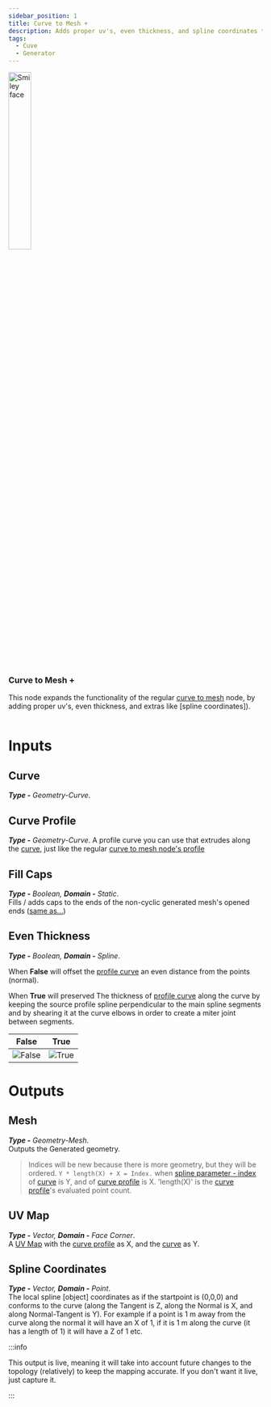 ```yaml
---
sidebar_position: 1
title: Curve to Mesh +
description: Adds proper uv's, even thickness, and spline coordinates to "curve to mesh" node.
tags:
  - Cuve
  - Generator
---
```

<!-- Node Image -->
<div>
<img  width="30%" src="/img/docs/curve_to_mesh_+.png" alt="Smiley face" className="floatme"/>

 ### Curve to Mesh + 
This node expands the functionality of the regular [curve to mesh](https://docs.blender.org/manual/en/latest/modeling/geometry_nodes/curve/curve_to_mesh.html) node, by adding proper uv's, even thickness, and extras like [spline coordinates]).
  
<!-- Blank Space after imge+description -->
<img  width="100%" height="0%" src="/img/blank.png" alt="blank"/>  
</div>

# Inputs
<div class="md-indent">

## Curve
<div class="md-indent">

_**Type -** Geometry-Curve_.
</div>

## Curve Profile
<div class="md-indent">

_**Type -** Geometry-Curve_.
A profile curve you can use that extrudes along the [curve](#curve), just like the regular [curve to mesh node's profile](https://docs.blender.org/manual/en/latest/modeling/geometry_nodes/curve/curve_to_mesh.html#:~:text=components%20are%20ignored.-,Profile%20Curve,Otherwise%20the%20generated%20mesh%20will%20just%20be%20a%20chain%20of%20edges.,-Fill%20Caps)
</div>

## Fill Caps
<div class="md-indent">

 _**Type -** Boolean, **Domain -** Static_.  
Fills / adds caps to the ends of the non-cyclic generated mesh's opened ends ([same as...](https://docs.blender.org/manual/en/latest/modeling/geometry_nodes/curve/curve_to_mesh.html#:~:text=Fill%20Caps,to%20existing%20edges.))
</div>

## Even Thickness
<div class="md-indent">

 _**Type -** Boolean, **Domain -** Spline_. 

 When **False** will offset the [profile curve](#curve-profile) an even distance from the points (normal).  

 When **True** will preserved The thickness of [profile curve](#curve-profile) along the curve by keeping the source profile spline perpendicular to the main spline segments and by shearing it at the curve elbows in order to create a miter joint between segments.  


|False|True|
|:-:|:-:|
|![False](/img/docs/examples-curves/curve_to_mesh_even_thickness_false.png)|![True](/img/docs/examples-curves/curve_to_mesh_even_thickness_true.png)| 

</div>
</div>

# Outputs
<div class="md-indent">

## Mesh
<div class="md-indent">

_**Type -** Geometry-Mesh_.  
Outputs the Generated geometry.
> Indices will be new because there is more geometry, but they will be ordered. `Y * length(X) + X = Index.` when [spline parameter - index](https://docs.blender.org/manual/en/latest/modeling/geometry_nodes/curve/spline_parameter.html#:~:text=of%20the%20spline.-,Index,%2C%20which%20also%20counts%20the%20control%20points%20in%20all%20previous%20splines.,-Examples) of [curve](#curve) is Y, and of [curve profile](#curve-profile) is X. 'length(X)' is the [curve profile](#curve-profile)'s evaluated point count.

</div>

## UV Map
<div class="md-indent">

_**Type -** Vector, **Domain -** Face Corner_.  
A [UV Map](https://en.wikipedia.org/wiki/UV_mapping) with the [curve profile](#curve-profile) as X, and the [curve](#curve) as Y.
</div>

## Spline Coordinates
<div class="md-indent">

_**Type -** Vector, **Domain -** Point_.  
The local spline [object] coordinates as if the startpoint is (0,0,0) and conforms to the curve (along the Tangent is Z, along the Normal is X, and along Normal-Tangent is Y). For example if a point is 1 m away from the curve along the normal it will have an X of 1, if it is 1 m along the curve (it has a length of 1) it will have a Z of 1 etc.

:::info

This output is live, meaning it will take into account future changes to the topology (relatively) to keep the mapping accurate. If you don't want it live, just capture it.

:::
</div>


</div>